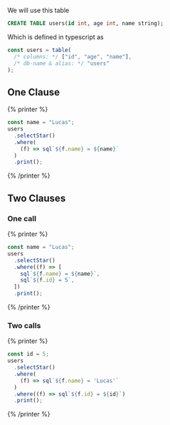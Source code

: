 We will use this table

```sql
CREATE TABLE users(id int, age int, name string);
```

Which is defined in typescript as

```ts
const users = table(
  /* columns: */ ["id", "age", "name"],
  /* db-name & alias: */ "users"
);
```

## One Clause

{% printer %}

```ts
const name = "Lucas";
users
  .selectStar()
  .where(
    (f) => sql`${f.name} = ${name}`
  )
  .print();
```

{% /printer %}

## Two Clauses

### One call

{% printer %}

```ts
const name = "Lucas";
users
  .selectStar()
  .where((f) => [
    sql`${f.name} = ${name}`,
    sql`${f.id} = 5`,
  ])
  .print();
```

{% /printer %}

### Two calls

{% printer %}

```ts
const id = 5;
users
  .selectStar()
  .where(
    (f) => sql`${f.name} = 'Lucas'`
  )
  .where((f) => sql`${f.id} = ${id}`)
  .print();
```

{% /printer %}
